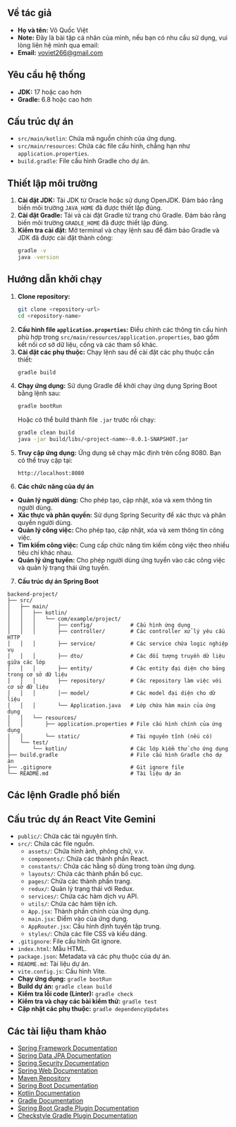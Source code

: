 
## Về tác giả
- **Họ và tên:** Võ Quốc Việt
- **Note:** Đây là bài tập cá nhân của mình, nếu bạn có nhu cầu sử dụng, vui lòng liên hệ mình qua email:
- **Email:** voviet266@gmail.com

## Yêu cầu hệ thống
- **JDK:** 17 hoặc cao hơn
- **Gradle:** 6.8 hoặc cao hơn

## Cấu trúc dự án
- `src/main/kotlin`: Chứa mã nguồn chính của ứng dụng.
- `src/main/resources`: Chứa các file cấu hình, chẳng hạn như `application.properties`.
- `build.gradle`: File cấu hình Gradle cho dự án.

## Thiết lập môi trường
1. **Cài đặt JDK:** Tải JDK từ Oracle hoặc sử dụng OpenJDK. Đảm bảo rằng biến môi trường `JAVA_HOME` đã được thiết lập đúng.
2. **Cài đặt Gradle:** Tải và cài đặt Gradle từ trang chủ Gradle. Đảm bảo rằng biến môi trường `GRADLE_HOME` đã được thiết lập đúng.
3. **Kiểm tra cài đặt:** Mở terminal và chạy lệnh sau để đảm bảo Gradle và JDK đã được cài đặt thành công:
    ```bash
    gradle -v
    java -version
    ```

## Hướng dẫn khởi chạy
1. **Clone repository:**
    ```bash
    git clone <repository-url>
    cd <repository-name>
    ```
2. **Cấu hình file `application.properties`:** Điều chỉnh các thông tin cấu hình phù hợp trong `src/main/resources/application.properties`, bao gồm kết nối cơ sở dữ liệu, cổng và các tham số khác.
3. **Cài đặt các phụ thuộc:** Chạy lệnh sau để cài đặt các phụ thuộc cần thiết:
    ```bash
    gradle build
    ```
4. **Chạy ứng dụng:** Sử dụng Gradle để khởi chạy ứng dụng Spring Boot bằng lệnh sau:
    ```bash
    gradle bootRun
    ```
    Hoặc có thể build thành file `.jar` trước rồi chạy:
    ```bash
    gradle clean build
    java -jar build/libs/<project-name>-0.0.1-SNAPSHOT.jar
    ```
5. **Truy cập ứng dụng:** Ứng dụng sẽ chạy mặc định trên cổng 8080. Bạn có thể truy cập tại:
    ```arduino
    http://localhost:8080
    ```
6. **Các chức năng của dự án**
- **Quản lý người dùng:** Cho phép tạo, cập nhật, xóa và xem thông tin người dùng.
- **Xác thực và phân quyền:** Sử dụng Spring Security để xác thực và phân quyền người dùng.
- **Quản lý công việc:** Cho phép tạo, cập nhật, xóa và xem thông tin công việc.
- **Tìm kiếm công việc:** Cung cấp chức năng tìm kiếm công việc theo nhiều tiêu chí khác nhau.
- **Quản lý ứng tuyển:** Cho phép người dùng ứng tuyển vào các công việc và quản lý trạng thái ứng tuyển.
7. **Cấu trúc dự án Spring Boot**
```
backend-project/
├── src/
│   ├── main/
│   │   ├── kotlin/
│   │   │   └── com/example/project/
│   │   │       ├── config/            # Cấu hình ứng dụng
│   │   │       ├── controller/        # Các controller xử lý yêu cầu HTTP
│   │   │       ├── service/           # Các service chứa logic nghiệp vụ
│   │   │       ├── dto/               # Các đối tượng truyền dữ liệu giữa các lớp 
│   │   │       ├── entity/            # Các entity đại diện cho bảng trong cơ sở dữ liệu
│   │   │       ├── repository/        # Các repository làm việc với cơ sở dữ liệu
│   │   │       │── model/             # Các model đại diện cho dữ liệu
│   │   │       └── Application.java   # Lớp chứa hàm main của ứng dụng            
│   │   └── resources/
│   │       ├── application.properties # File cấu hình chính của ứng dụng
│   │       └── static/                # Tài nguyên tĩnh (nếu có)
│   └── test/
│       └── kotlin/                    # Các lớp kiểm thử cho ứng dụng
├── build.gradle                       # File cấu hình Gradle cho dự án
├── .gitignore                         # Git ignore file
└── README.md                          # Tài liệu dự án
```

## Các lệnh Gradle phổ biến
## Cấu trúc dự án React Vite Gemini
- `public/`: Chứa các tài nguyên tĩnh.
- `src/`: Chứa các file nguồn.
    - `assets/`: Chứa hình ảnh, phông chữ, v.v.
    - `components/`: Chứa các thành phần React.
    - `constants/`: Chứa các hằng số dùng trong toàn ứng dụng.
    - `layouts/`: Chứa các thành phần bố cục.
    - `pages/`: Chứa các thành phần trang.
    - `redux/`: Quản lý trạng thái với Redux.
    - `services/`: Chứa các hàm dịch vụ API.
    - `utils/`: Chứa các hàm tiện ích.
    - `App.jsx`: Thành phần chính của ứng dụng.
    - `main.jsx`: Điểm vào của ứng dụng.
    - `AppRouter.jsx`: Cấu hình định tuyến tập trung.
    - `styles/`: Chứa các file CSS và kiểu dáng.
- `.gitignore`: File cấu hình Git ignore.
- `index.html`: Mẫu HTML.
- `package.json`: Metadata và các phụ thuộc của dự án.
- `README.md`: Tài liệu dự án.
- `vite.config.js`: Cấu hình Vite.
- **Chạy ứng dụng:** `gradle bootRun`
- **Build dự án:** `gradle clean build`
- **Kiểm tra lỗi code (Linter):** `gradle check`
- **Kiểm tra và chạy các bài kiểm thử:** `gradle test`
- **Cập nhật các phụ thuộc:** `gradle dependencyUpdates`

## Các tài liệu tham khảo
- [Spring Framework Documentation](https://spring.io/projects/spring-framework)
- [Spring Data JPA Documentation](https://spring.io/projects/spring-data-jpa)
- [Spring Security Documentation](https://spring.io/projects/spring-security)
- [Spring Web Documentation](https://spring.io/guides/gs/serving-web-content/)
- [Maven Repository](https://mvnrepository.com/)
- [Spring Boot Documentation](https://spring.io/projects/spring-boot)
- [Kotlin Documentation](https://kotlinlang.org/docs/reference/)
- [Gradle Documentation](https://docs.gradle.org/current/userguide/userguide.html)
- [Spring Boot Gradle Plugin Documentation](https://docs.spring.io/spring-boot/docs/current/gradle-plugin/reference/html/)
- [Checkstyle Gradle Plugin Documentation](https://docs.gradle.org/current/userguide/checkstyle_plugin.html)

